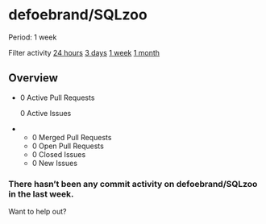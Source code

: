 # defoebrand/SQLzoo

 Period: 1 week

Filter activity [24 hours](https://github.com/defoebrand/SQLzoo/pulse/daily) [3 days](https://github.com/defoebrand/SQLzoo/pulse/halfweekly) [1 week](defoebrand-sqlzoo-6.md) [1 month](https://github.com/defoebrand/SQLzoo/pulse/monthly)

## Overview

* 0 Active Pull Requests

  0 Active Issues

* *  0 Merged Pull Requests
  *  0 Open Pull Requests
  *  0 Closed Issues
  *  0 New Issues

### There hasn’t been any commit activity on defoebrand/SQLzoo in the last week.

Want to help out?

